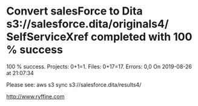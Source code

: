 # Convert salesForce to Dita s3://salesforce.dita/originals4/ SelfServiceXref completed with 100 % success

100 % success. Projects: 0+1=1.  Files: 0+17=17. Errors: 0,0  On 2019-08-26 at 21:07:34



Please see: aws s3 sync s3://salesforce.dita/results4/

http://www.ryffine.com
